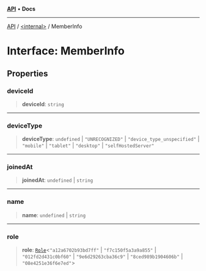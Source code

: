 [**API**](../../README.md) • **Docs**

***

[API](../../README.md) / [\<internal\>](../README.md) / MemberInfo

# Interface: MemberInfo

## Properties

### deviceId

> **deviceId**: `string`

***

### deviceType

> **deviceType**: `undefined` \| `"UNRECOGNIZED"` \| `"device_type_unspecified"` \| `"mobile"` \| `"tablet"` \| `"desktop"` \| `"selfHostedServer"`

***

### joinedAt

> **joinedAt**: `undefined` \| `string`

***

### name

> **name**: `undefined` \| `string`

***

### role

> **role**: [`Role`](Role.md)\<`"a12a6702b93bd7ff"` \| `"f7c150f5a3a9a855"` \| `"012fd2d431c0bf60"` \| `"9e6d29263cba36c9"` \| `"8ced989b1904606b"` \| `"08e4251e36f6e7ed"`\>

